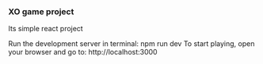 ### XO game project

Its simple react project

Run the development server in terminal: npm run dev
To start playing, open your browser and go to: http://localhost:3000
